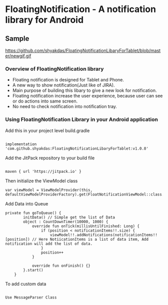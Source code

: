 # FloatingNotification - A notification library for Android

## Sample

https://github.com/shyakdas/FloatingNotificationLibaryForTablet/blob/master/newgif.gif

### Overview of FloatingNotification library
* Floating notification is designed for Tablet and Phone.
* A new way to show notification(Just like of JIRA).
* Main purpose of building this libary to give a new look for notification.
* Floating notification increase the user experience, because user can see or do actions into same screen.
* No need to check notification into notification tray.

### Using FloatingNotification Library in your Android application

Add this in your project level build.gradle
```

implementation 'com.github.shyakdas:FloatingNotificationLibaryForTablet:v1.0.0'

```

Add the JitPack repository to your build file
```

maven { url 'https://jitpack.io' }

```
Then initialize the ViewModel class

```
var viewModel = ViewModelProvider(this, defaultViewModelProviderFactory).get(FloatNotificationViewModel::class.java)
```

Add Data into Queue

```
private fun goToQueue() {
        initData() // Simple get the list of Data
        object : CountDownTimer(10000, 1000) {
            override fun onTick(millisUntilFinished: Long) {
                if (position < notificationItems!!.size) {
                    viewModel!!.addNotifications(notificationItems!![position]) // Here NotiicationItems is a list of data item, Add notification will add the list of data.
                }
                position++
            }

            override fun onFinish() {}
        }.start()
    }
```

To add custom data

```

Use MessageParser Class

```
